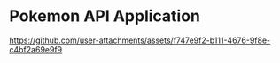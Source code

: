 # Pokemon API Application

https://github.com/user-attachments/assets/f747e9f2-b111-4676-9f8e-c4bf2a69e9f9

